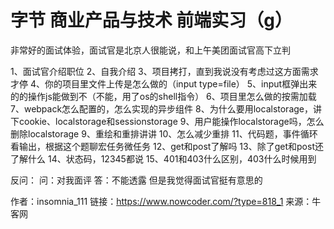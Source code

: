 # 字节 商业产品与技术 前端实习（g）

非常好的面试体验，面试官是北京人很能说，和上午美团面试官高下立判

1、面试官介绍职位
2、自我介绍
3、项目拷打，直到我说没有考虑过这方面需求才停
4、你的项目里文件上传是怎么做的（input type=file）
5、input框弹出来的的操作js能做到不（不能，用了os的shell指令）
6、项目里怎么做的按需加载
7、webpack怎么配置的，怎么实现的异步组件
8、为什么要用localstorage，讲下cookie、localstorage和sessionstorage
9、用户能操作localstorage吗，怎么删除localstorage
9、重绘和重排讲讲
10、怎么减少重排
11、代码题，事件循环看输出，根据这个题聊宏任务微任务
12、get和post了解吗
13、除了get和post还了解什么
14、状态码，12345都说
15、401和403什么区别，403什么时候用到

反问：
问：对我面评 答：不能透露 但是我觉得面试官挺有意思的



作者：insomnia_111
链接：https://www.nowcoder.com/?type=818_1
来源：牛客网